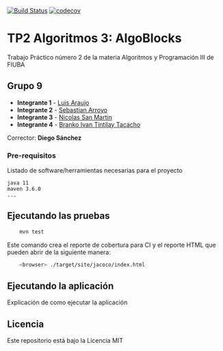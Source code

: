[![Build Status](https://travis-ci.com/LuisAraujo96/TP2.svg?branch=master)](https://travis-ci.com/LuisAraujo96/TP2) [![codecov](https://codecov.io/gh/LuisAraujo96/TP2/branch/master/graph/badge.svg?token=g0ZTjtfEen)](https://codecov.io/gh/LuisAraujo96/TP2)



# TP2 Algoritmos 3: AlgoBlocks

Trabajo Práctico número 2 de la materia Algoritmos y Programación III de FIUBA

## Grupo 9

* **Integrante 1** - [Luis Araujo](https://github.com/LuisAraujo96)
* **Integrante 2** - [Sebastian Arroyo](https://github.com/Bastian1998)
* **Integrante 3** - [Nicolas San Martin](https://github.com/nicosanmartin)
* **Integrante 4** - [Branko Ivan Tintilay Tacacho](https://github.com/BITT97)

Corrector: **Diego Sánchez**

### Pre-requisitos

Listado de software/herramientas necesarias para el proyecto

```
java 11
maven 3.6.0
...
```

## Ejecutando las pruebas

```bash
    mvn test
```

Este comando crea el reporte de cobertura para CI y el reporte HTML que pueden abrir de la siguiente manera:

```bash
    <browser> ./target/site/jacoco/index.html
```

## Ejecutando la aplicación

Explicación de como ejecutar la aplicación

## Licencia

Este repositorio está bajo la Licencia MIT
